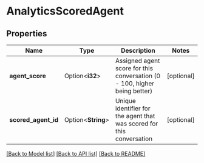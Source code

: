 # AnalyticsScoredAgent

## Properties

Name | Type | Description | Notes
------------ | ------------- | ------------- | -------------
**agent_score** | Option<**i32**> | Assigned agent score for this conversation (0 - 100, higher being better) | [optional]
**scored_agent_id** | Option<**String**> | Unique identifier for the agent that was scored for this conversation | [optional]

[[Back to Model list]](../README.md#documentation-for-models) [[Back to API list]](../README.md#documentation-for-api-endpoints) [[Back to README]](../README.md)


